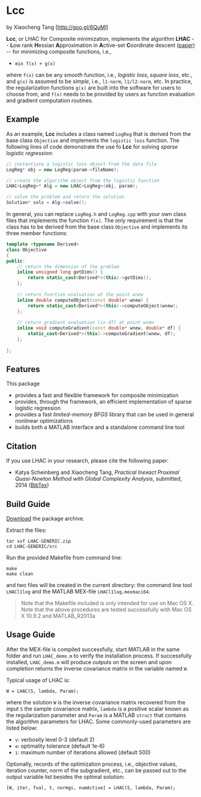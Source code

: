 
# Lcc
by Xiaocheng Tang [http://goo.gl/6QuMl]  

**Lcc**, or LHAC for Composite minimization, implements the algorithm **LHAC** -- <b> L</b>ow rank <b>H</b>essian <b>A</b>pproximation in <b>A</b>ctive-set <b>C</b>oordinate descent ([paper](http://goo.gl/ERZb3i))  -- for minimizing composite functions, i.e.,  

* `min f(x) + g(x)`  

where `f(x)` can be any _smooth_ function, i.e., _logistic loss_, _square loss_, etc., and `g(x)` is assumed to be _simple_, i.e., `l1-norm`, `l1/l2-norm`, etc.  In practice, the regularization functions `g(x)` are built into the software for users to choose from, and `f(x)` needs to be provided by users as function evaluation and gradient computation routines. 

## Example
As an example, **Lcc** includes a class named `LogReg` that is derived from the base class `Objective` and implements the `logistic loss` function. The following lines of code demonstrate the use fo **Lcc** for solving _sparse logistic regression_:
```c++
// instantiate a logistic loss object from the data file
LogReg* obj = new LogReg(param->fileName);

// create the algorithm object from the logistic function
LHAC<LogReg>* Alg = new LHAC<LogReg>(obj, param);

// solve the problem and return the solution
Solution* sols = Alg->solve();
```

In general, you can replace `LogReg.h` and `LogReg.cpp` with your own class files that implements the function `f(x)`. The only requirement is that the class has to be derived from the base class `Objective` and implements its three member functions:
```c++
template <typename Derived>
class Objective
{
public:
    // return the dimension of the problem
    inline unsigned long getDims() {
        return static_cast<Derived*>(this)->getDims();
    };
    
    // return function evaluation at the point wnew
    inline double computeObject(const double* wnew) {
        return static_cast<Derived*>(this)->computeObject(wnew);
    };
    
    // return gradient evaluation (in df) at point wnew
    inline void computeGradient(const double* wnew, double* df) {
        static_cast<Derived*>(this)->computeGradient(wnew, df);
    };
    
};
```


## Features
This package

* provides a fast and flexible framework for composite minimization
* provides, through the framework, an efficient implementation of sparse logistic regression
* provides a fast _limited-memory BFGS_ library that can be used in general nonlinear optimizations 
* builds both a MATLAB interface and a standalone command line tool


## Citation
If you use LHAC in your research, please cite the following paper:

* Katya Scheinberg and Xiaocheng Tang, _Practical Inexact Proximal Quasi-Newton Method with Global Complexity Analysis_, submitted, 2014  ([BibTex](http://goo.gl/fVJgWN))

## Build Guide
[Download](https://github.com/LHAC/LHAC/archive/GENERIC.zip) the package archive.

Extract the files:
```
tar xvf LHAC-GENERIC.zip
cd LHAC-GENERIC/src
```

Run the provided Makefile from command line:
```
make
make clean
```
and two files will be created in the current directory: the command line tool `LHACl1log` and the MATLAB MEX-file `LHACl1log.mexmaci64`.

> Note that the Makefile included is only intended for use on Mac OS X.  
> Note that the above procedures are tested successfully with Mac OS X 10.9.2 and MATLAB_R2013a


## Usage Guide

After the MEX-file is compiled successfully, start MATLAB in the same folder and run `LHAC_demo.m` to verify the installation process. If successfully installed, `LHAC_demo.m` will produce outputs on the screen and upon completion returns the inverse covariance matrix in the variable named `W`.

Typical usage of LHAC is:
```
W = LHAC(S, lambda, Param);
```
where the solution `W` is the inverse covariance matrix recovered from the input `S` the sample covariance matrix, `lambda` is a positive scalar known as the regularization parameter and `Param` is a MATLAB `struct` that contains the algorithm parameters for LHAC. Some commonly-used parameters are listed below:

* `v`: verbosity level 0-3 (default 2)
* `e`: optimality tolerance (default 1e-6)
* `i`: maximum number of iterations allowed (default 500)

Optionally, records of the optimization process, i.e., objective values, iteration counter, norm of the subgradient, etc., can be passed out to the output variable list besides the optimal solution:
```
[W, iter, fval, t, normgs, numActive] = LHAC(S, lambda, Param);
```













